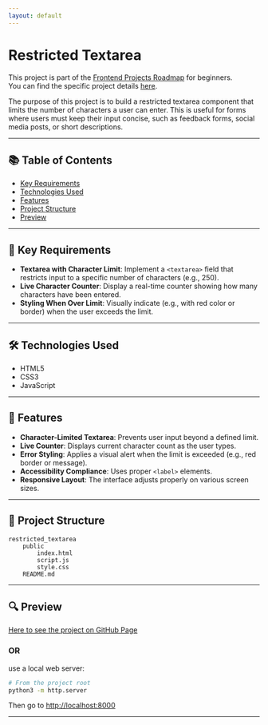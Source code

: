 ```yaml
---
layout: default
---
```

# Restricted Textarea

This project is part of the [Frontend Projects Roadmap](https://roadmap.sh/frontend/projects) for beginners.  
You can find the specific project details [here](https://roadmap.sh/projects/restricted-textarea).

The purpose of this project is to build a restricted textarea component that limits the number of characters a user can enter. This is useful for forms where users must keep their input concise, such as feedback forms, social media posts, or short descriptions.

---

## 📚 Table of Contents

- [Key Requirements](#key-requirements)
- [Technologies Used](#technologies-used)
- [Features](#features)
- [Project Structure](#project-structure)
- [Preview](#preview)

---

## 🔑 Key Requirements

- **Textarea with Character Limit**: Implement a `<textarea>` field that restricts input to a specific number of characters (e.g., 250).
- **Live Character Counter**: Display a real-time counter showing how many characters have been entered.
- **Styling When Over Limit**: Visually indicate (e.g., with red color or border) when the user exceeds the limit.

---

## 🛠️ Technologies Used

- HTML5
- CSS3
- JavaScript

---

## 🚀 Features

- **Character-Limited Textarea**: Prevents user input beyond a defined limit.
- **Live Counter**: Displays current character count as the user types.
- **Error Styling**: Applies a visual alert when the limit is exceeded (e.g., red border or message).
- **Accessibility Compliance**: Uses proper `<label>` elements.
- **Responsive Layout**: The interface adjusts properly on various screen sizes.

---

## 📁 Project Structure
<!-- START PROJECT STRUCTURE -->
```
restricted_textarea
	public
		index.html
		script.js
		style.css
	README.md

```
<!-- END PROJECT STRUCTURE -->

---

## 🔍 Preview

<!-- START LINK TO PREVIEW -->
[Here to see the project on GitHub Page](https://kizz4.github.io/practice/frontend_practice/beginner_projects/restricted_textarea/public)
<!-- END LINK TO PREVIEW -->

### OR

use a local web server:

```bash
# From the project root
python3 -m http.server
```

Then go to [http://localhost:8000](http://localhost:8000)

---
